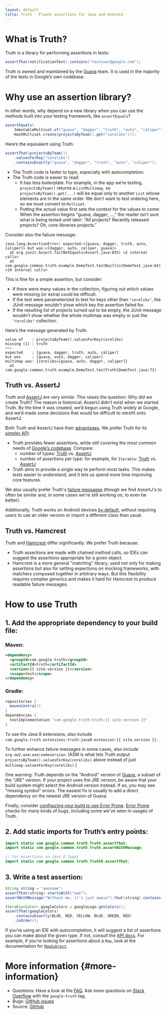 ```yaml
---
layout: default
title: Truth - Fluent assertions for Java and Android
---
```


# What is Truth?

Truth is a library for performing assertions in tests:

```java
assertThat(notificationText).contains("testuser@google.com");
```

Truth is owned and maintained by the [Guava] team. It is used in the majority
of the tests in Google’s own codebase.

# Why use an assertion library?

In other words, why depend on a new library when you can use the methods built
into your testing framework, like `assertEquals`?

```java
assertEquals(
    ImmutableMultiset.of("guava", "dagger", "truth", "auto", "caliper"),
    HashMultiset.create(projectsByTeam().get("corelibs")));
```

Here’s the equivalent using Truth:

```java
assertThat(projectsByTeam())
    .valuesForKey("corelibs")
    .containsExactly("guava", "dagger", "truth", "auto", "caliper");
```

-   The Truth code is faster to type, especially with autocompletion.
-   The Truth code is easier to read:
    -   It has less boilerplate. For example, in the app we’re testing,
        `projectsByTeam()` returns a `ListMultimap`, so
        `projectsByTeam().get(...)` will be equal only to another `List` whose
        elements are in the same order. We don’t want to test ordering here, so
        we must convert to `Multiset`.
    -   Putting the actual value first sets the context for the values to come:
        When the assertion begins "guava, dagger, ...," the reader isn’t sure
        what is being tested until later: "All projects? Recently released
        projects? Oh, core-libraries projects."

Consider also the failure message:

```
java.lang.AssertionError: expected:<[guava, dagger, truth, auto, caliper]> but was:<[dagger, auto, caliper, guava]>
  at org.junit.Assert.failNotEquals(Assert.java:835) <2 internal calls>
  at com.google.common.truth.example.DemoTest.testBuiltin(DemoTest.java:64) <19 internal calls>
```

This is fine for a simple assertion, but consider:

-   If there were many values in the collection, figuring out which values were
    missing (or extra) could be difficult.
-   If the test were parameterized to test for keys other than `"corelibs"`, the
    JUnit message wouldn’t show which key the assertion failed for.
-   If the resulting list of projects turned out to be empty, the JUnit message
    wouldn’t show whether the whole multimap was empty or just the `"corelibs"`
    collection.

Here’s the message generated by Truth:

```
value of    : projectsByTeam().valuesForKey(corelibs)
missing (1) : truth
───
expected    : [guava, dagger, truth, auto, caliper]
but was     : [guava, auto, dagger, caliper]
multimap was: {corelibs=[guava, auto, dagger, caliper]}
  at com.google.common.truth.example.DemoTest.testTruth(DemoTest.java:71)
```

## Truth vs. AssertJ

Truth and [AssertJ] are very similar. This raises the question: Why did we
create Truth? The reason is historical: AssertJ didn’t exist when we started
Truth. By the time it was created, we’d begun using Truth widely at Google, and
we’d made some decisions that would be difficult to retrofit onto AssertJ.

Both Truth and AssertJ have their [advantages](comparison#assertj-detail). We
prefer Truth for its [simpler API](comparison#assertion-count):

-   Truth provides fewer assertions, while still covering the most common needs
    of [Google’s codebase][monorepo]. Compare:
    -   number of types: [Truth][truth-api] vs. [AssertJ][assertj-api]
    -   number of assertions per type: for example, for `Iterable`:
        [Truth][`IterableSubject`] vs. [AssertJ][`AbstractIterableAssert`]
-   Truth aims to provide a single way to perform most tasks. This makes tests
    easier to understand, and it lets us spend more time improving core
    features.

We also usually prefer Truth's [failure messages](comparison#failure-messages) (though we
find AssertJ's to often be similar and, in some cases we're still working on, to
even be better).

Additionally, Truth works on Android devices
[by default](comparison#platforms), without requiring users to use an older
version or import a different class than usual.

## Truth vs. Hamcrest

Truth and [Hamcrest] differ significantly. We prefer Truth because:

-   Truth assertions are made with chained method calls, so IDEs can suggest the
    assertions appropriate for a given object.
-   Hamcrest is a more general "matching" library, used not only for making
    assertions but also for setting expections on mocking frameworks, with
    matchers composed together in arbitrary ways. But this flexibility requires
    complex generics and makes it hard for Hamcrest to produce readable failure
    messages.


# How to use Truth

## 1. Add the appropriate dependency to your build file:

### Maven:

```xml
<dependency>
  <groupId>com.google.truth</groupId>
  <artifactId>truth</artifactId>
  <version>{{ site.version }}</version>
  <scope>test</scope>
</dependency>
```

### Gradle:

```groovy
repositories {
  mavenCentral()
}
dependencies {
  testImplementation "com.google.truth:truth:{{ site.version }}"
}
```

To use the Java 8 extensions, also include
`com.google.truth.extensions:truth-java8-extension:{{ site.version }}`.

To further enhance failure messages in some cases, also include
`org.ow2.asm:asm:someversion`. (ASM is what lets Truth output
`projectsByTeam().valuesForKey(corelibs)` above instead of just
`multimap.valuesForKey(corelibs)`.)

One warning: Truth depends on the "Android" version of [Guava], a subset of the
"JRE" version. If your project uses the JRE version, be aware that your build
system might select the Android version instead. If so, you may see "missing
symbol" errors. The easiest fix is usually to add a direct dependency on the
newest JRE version of Guava.

Finally, consider [configuring your build to use Error Prone]. [Error Prone]
checks for many kinds of bugs, including some we've seen in usages of Truth.


## 2. Add static imports for Truth’s entry points:

```java
import static com.google.common.truth.Truth.assertThat;
import static com.google.common.truth.Truth.assertWithMessage;

// for assertions on Java 8 types
import static com.google.common.truth.Truth8.assertThat;
```

## 3. Write a test assertion:

```java
String string = "awesome";
assertThat(string).startsWith("awe");
assertWithMessage("Without me, it's just aweso").that(string).contains("me");

Iterable<Color> googleColors = googleLogo.getColors();
assertThat(googleColors)
    .containsExactly(BLUE, RED, YELLOW, BLUE, GREEN, RED)
    .inOrder();
```

If you’re using an IDE with autocompletion, it will suggest a list of assertions
you can make about the given type. If not, consult the [API docs]. For example,
if you’re looking for assertions about a `Map`, look at the documentation for
[`MapSubject`].

# More information {#more-information}

*   Questions: Have a look at the [FAQ](faq). Ask more questions on
    [Stack Overflow] with the `google-truth` tag.
*   Bugs: [GitHub issues]
*   Source: [GitHub][source]


<!-- References -->

[source]: https://github.com/google/truth/tree/master/core/src/main/java/com/google/common/truth
[Github issues]: https://github.com/google/truth/issues
[Stack Overflow]: http://stackoverflow.com/questions/tagged/google-truth
[Guava]: http://github.com/google/guava
[API docs]: https://truth.dev/api/latest/
[`MapSubject`]: https://truth.dev/api/latest/com/google/common/truth/MapSubject
[Java Core Libraries Team]: https://www.reddit.com/r/java/comments/1y9e6t/ama_were_the_google_team_behind_guava_dagger/
[AssertJ]: http://joel-costigliola.github.io/assertj/
[monorepo]: https://cacm.acm.org/magazines/2016/7/204032-why-google-stores-billions-of-lines-of-code-in-a-single-repository/fulltext
[truth-api]: https://truth.dev/api/latest/index.html
[assertj-api]: https://www.javadoc.io/doc/org.assertj/assertj-core
[`IterableSubject`]: https://truth.dev/api/latest/com/google/common/truth/IterableSubject.html
[`AbstractIterableAssert`]: https://static.javadoc.io/org.assertj/assertj-core/3.12.2/org/assertj/core/api/AbstractIterableAssert.html
[Hamcrest]: http://hamcrest.org/JavaHamcrest/
[Error Prone]: https://errorprone.info
[configuring your build to use Error Prone]: https://errorprone.info/docs/installation

